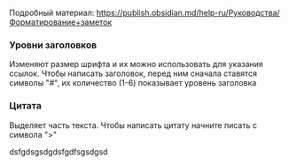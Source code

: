 Подробный материал: https://publish.obsidian.md/help-ru/Руководства/Форматирование+заметок

### Уровни заголовков
Изменяют размер шрифта и их можно использовать для указания ссылок. Чтобы написать заголовок, перед ним сначала ставятся символы "#", их количество (1-6) показывает уровень заголовка

### Цитата
Выделяет часть текста. Чтобы написать цитату начните писать с символа ">"

dsfgdsgsdgdsfgdfsgsdgsd